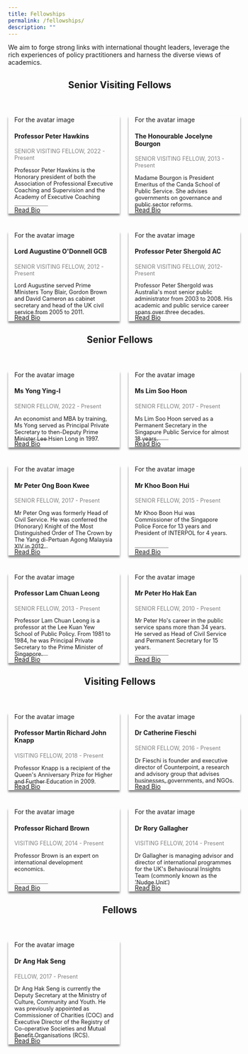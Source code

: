 ```yaml
---
title: Fellowships
permalink: /fellowships/
description: ""
---
```

<style>

	.header-fellows-middle {
		text-align:center;
	
	
	}

	.grid-container {
		display: grid; 
		grid-template-columns: 50% 50%;
		grid-column-gap: 20px;
	}
	
	.fellow-card {
	
	box-shadow: 0px 4px 4px 0px grey;
	margin-top: 40px;
	position:relative;	
	
	}
	
	.fellowship-card-text {
		
		margin-left: 1em;
		margin-right: 1em;
	}
	
	.fellow-summary {
		font-size:0.9em;
	
	}
	
	.card-link {
		border-top: 1px solid grey;
		width:30%;
	  position: absolute;
		bottom: 0;
	}
	
.fellow-duration{
		font-size:0.9em;
		color:grey;
	
	}
	<!-- Below is the CSS for the Modal ( Popup )-->
	
</style>


<p>We aim to forge strong links with international thought leaders, leverage the rich experiences of policy practitioners and harness the diverse views of academics.</p>

<h2 class="header-fellows-middle">Senior Visiting Fellows</h2>
<div class="grid-container">
	<div class="fellow-card">
<!-- Below is the HTML that is contained inside the card.-->		
<div class="fellowship-card-text">For the avatar image</div>
		<div class="fellowship-text">
			<div class="fellowship-card-text"><h4>Professor Peter Hawkins</h4></div>
				<div class="fellowship-card-text"><p class="fellow-duration">SENIOR VISITING FELLOW, 2022 - Present</p></div>
						<div class="fellowship-card-text"><p class="fellow-summary">Professor Peter Hawkins is the Honorary president of both the Association of Professional Executive Coaching and Supervision and the Academy of Executive Coaching</p></div>
								<div class="fellowship-card-text card-link"><a href="#open-modal">Read Bio</a></div>
										<!-- Below is the modal (popup)-->
							
</div>
	</div>
	
<!-- 2nd Senior Fellowship Card Card -->	
<div class="fellow-card">
	<div class="fellowship-card-text">For the avatar image</div>
		<div class="fellowship-text">
			<div class="fellowship-card-text"><h4>The Honourable Jocelyne Bourgon</h4></div>
				<div class="fellowship-card-text"><p class="fellow-duration">SENIOR VISITING FELLOW, 2013 - Present</p></div>
						<div class="fellowship-card-text"><p class="fellow-summary">Madame Bourgon is President Emeritus of the Canda School of Public Service. She advises governments on governance and public sector reforms.</p></div>
								<div class="fellowship-card-text card-link"><a href="#open-modal">Read Bio</a></div>
	
</div>
</div>
</div>
<!-- Second Layer-->
<div class="grid-container">
	<div class="fellow-card">
<!-- Below is the HTML that is contained inside the card.-->		
<div class="fellowship-card-text">For the avatar image</div>
		<div class="fellowship-text">
			<div class="fellowship-card-text"><h4>Lord Augustine O'Donnell GCB</h4></div>
				<div class="fellowship-card-text"><p class="fellow-duration">SENIOR VISITING FELLOW, 2012 - Present</p></div>
						<div class="fellowship-card-text"><p class="fellow-summary">Lord Augustine served Prime MInisters Tony Blair, Gordon Brown and David Cameron as cabinet secretary and head of the UK civil service from 2005 to 2011.</p></div>
								<div class="fellowship-card-text card-link"><a href="#open-modal">Read Bio</a></div>
										<!-- Below is the modal (popup)-->
  </div>
</div>



<div class="fellow-card">
<!-- Below is the HTML that is contained inside the card.-->		
<div class="fellowship-card-text">For the avatar image</div>
		<div class="fellowship-text">
			<div class="fellowship-card-text"><h4>Professor Peter Shergold AC</h4></div>
				<div class="fellowship-card-text"><p class="fellow-duration">SENIOR VISITING FELLOW, 2012- Present</p></div>
						<div class="fellowship-card-text"><p class="fellow-summary">Professor Peter Shergold was Australia's most senior public administrator from 2003 to 2008. His academic and public service career spans over three decades.</p></div>
								<div class="fellowship-card-text card-link"><a href="#open-modal">Read Bio</a></div>
										<!-- Below is the modal (popup)-->
  </div>
</div>
</div>

	
<!--Start of the Senior Fellows Card-->
<h2 class="header-fellows-middle">Senior Fellows</h2>
<div class="grid-container">

<div class="fellow-card">
<!-- Below is the HTML that is contained inside the card.-->		
<div class="fellowship-card-text">For the avatar image</div>
		<div class="fellowship-text">
			<div class="fellowship-card-text"><h4>Ms Yong Ying-I</h4></div>
				<div class="fellowship-card-text"><p class="fellow-duration">SENIOR FELLOW, 2022 - Present</p></div>
						<div class="fellowship-card-text"><p class="fellow-summary">An economist and MBA by training, Ms Yong served as Principal Private Secretary to then-Deputy Prime Minister Lee Hsien Long in 1997.</p></div>
								<div class="fellowship-card-text card-link"><a href="#open-modal">Read Bio</a></div>
										<!-- Below is the modal (popup)-->
  </div>
</div>
	
	
<div class="fellow-card">
<!-- Below is the HTML that is contained inside the card.-->		
<div class="fellowship-card-text">For the avatar image</div>
		<div class="fellowship-text">
			<div class="fellowship-card-text"><h4>Ms Lim Soo Hoon</h4></div>
				<div class="fellowship-card-text"><p class="fellow-duration">SENIOR FELLOW, 2017 - Present</p></div>
						<div class="fellowship-card-text"><p class="fellow-summary">Ms Lim Soo Hoon served as a Permanent Secretary in the Singapure Public Service for almost 18 years.</p></div>
								<div class="fellowship-card-text card-link"><a href="#open-modal">Read Bio</a></div>
										<!-- Below is the modal (popup)-->
  </div>
</div>
</div>

<!-- Second layer of Senior Fellows-->

<div class="grid-container">

<div class="fellow-card">
<!-- Below is the HTML that is contained inside the card.-->		
<div class="fellowship-card-text">For the avatar image</div>
		<div class="fellowship-text">
			<div class="fellowship-card-text"><h4>Mr Peter Ong Boon Kwee</h4></div>
				<div class="fellowship-card-text"><p class="fellow-duration">SENIOR FELLOW, 2017 - Present</p></div>
						<div class="fellowship-card-text"><p class="fellow-summary">Mr Peter Ong was formerly Head of Civil Service. He was conferred the (Honorary) Knight of the Most Distinguished Order of The Crown by The Yang di-Pertuan Agong Malaysia XIV in 2012.</p></div>
								<div class="fellowship-card-text card-link"><a href="#open-modal">Read Bio</a></div>
										<!-- Below is the modal (popup)-->
  </div>
</div>


<div class="fellow-card">
<!-- Below is the HTML that is contained inside the card.-->		
<div class="fellowship-card-text">For the avatar image</div>
		<div class="fellowship-text">
			<div class="fellowship-card-text"><h4>Mr Khoo Boon Hui</h4></div>
				<div class="fellowship-card-text"><p class="fellow-duration">SENIOR FELLOW, 2015 - Present</p></div>
						<div class="fellowship-card-text"><p class="fellow-summary">Mr Khoo Boon Hui was Commissioner of the Singapore Police Force for 13 years and President of INTERPOL for 4 years.</p></div>
								<div class="fellowship-card-text card-link"><a href="#open-modal">Read Bio</a></div>
										<!-- Below is the modal (popup)-->
  </div>
</div>
</div>

<!-- Third layer of Senior Fellows.-->
<div class="grid-container">


<div class="fellow-card">
<!-- Below is the HTML that is contained inside the card.-->		
<div class="fellowship-card-text">For the avatar image</div>
		<div class="fellowship-text">
			<div class="fellowship-card-text"><h4>Professor Lam Chuan Leong</h4></div>
				<div class="fellowship-card-text"><p class="fellow-duration">SENIOR FELLOW, 2013 - Present</p></div>
						<div class="fellowship-card-text"><p class="fellow-summary">Professor Lam Chuan Leong is a professor at the Lee Kuan Yew School of Public Policy. From 1981 to 1984, he was Principal Private Secretary to the Prime Minister of Singapore.</p></div>
								<div class="fellowship-card-text card-link"><a href="#open-modal">Read Bio</a></div>
										<!-- Below is the modal (popup)-->
  </div>
</div>


<div class="fellow-card">
<!-- Below is the HTML that is contained inside the card.-->		
<div class="fellowship-card-text">For the avatar image</div>
		<div class="fellowship-text">
			<div class="fellowship-card-text"><h4>Mr Peter Ho Hak Ean</h4></div>
				<div class="fellowship-card-text"><p class="fellow-duration">SENIOR FELLOW, 2010 - Present</p></div>
						<div class="fellowship-card-text"><p class="fellow-summary">Mr Peter Ho's career in the public service spans more than 34 years. He served as Head of Civil Service and Permanent Secretary for 15 years.</p></div>
								<div class="fellowship-card-text card-link"><a href="#open-modal">Read Bio</a></div>
										<!-- Below is the modal (popup)-->
  </div>
</div>
</div>

<!-- Start of Visiting fellows.-->

<h2 class="header-fellows-middle">Visiting Fellows</h2>
<div class="grid-container">

<div class="fellow-card">
<!-- Below is the HTML that is contained inside the card.-->		
<div class="fellowship-card-text">For the avatar image</div>
		<div class="fellowship-text">
			<div class="fellowship-card-text"><h4>Professor Martin Richard John Knapp</h4></div>
				<div class="fellowship-card-text"><p class="fellow-duration">VISITING FELLOW, 2018 - Present</p></div>
						<div class="fellowship-card-text"><p class="fellow-summary">Professor Knapp is a recipient of the Queen's Anniversary Prize for Higher and Further Education in 2009.</p></div>
								<div class="fellowship-card-text card-link"><a href="#open-modal">Read Bio</a></div>
										<!-- Below is the modal (popup)-->
  </div>
</div>





<div class="fellow-card">
<!-- Below is the HTML that is contained inside the card.-->		
<div class="fellowship-card-text">For the avatar image</div>
		<div class="fellowship-text">
			<div class="fellowship-card-text"><h4>Dr Catherine Fieschi</h4></div>
				<div class="fellowship-card-text"><p class="fellow-duration">SENIOR FELLOW, 2016 - Present</p></div>
						<div class="fellowship-card-text"><p class="fellow-summary">Dr Fieschi is founder and executive director of Counterpoint, a research and advisory group that advises businesses, governments, and NGOs.</p></div>
								<div class="fellowship-card-text card-link"><a href="#open-modal">Read Bio</a></div>
										<!-- Below is the modal (popup)-->
  </div>
</div>
</div>


<!-- Second layer of Visiting Fellows.-->
<div class="grid-container">
<div class="fellow-card">
<!-- Below is the HTML that is contained inside the card.-->		
<div class="fellowship-card-text">For the avatar image</div>
		<div class="fellowship-text">
			<div class="fellowship-card-text"><h4>Professor Richard Brown</h4></div>
				<div class="fellowship-card-text"><p class="fellow-duration">VISITING FELLOW, 2014 - Present</p></div>
						<div class="fellowship-card-text"><p class="fellow-summary">Professor Brown is an expert on international development economics.</p></div>
								<div class="fellowship-card-text card-link"><a href="#open-modal">Read Bio</a></div>
										<!-- Below is the modal (popup)-->
  </div>
</div>

	
	
<div class="fellow-card">
<!-- Below is the HTML that is contained inside the card.-->		
<div class="fellowship-card-text">For the avatar image</div>
		<div class="fellowship-text">
			<div class="fellowship-card-text"><h4>Dr Rory Gallagher</h4></div>
				<div class="fellowship-card-text"><p class="fellow-duration">VISITING FELLOW, 2014 - Present</p></div>
						<div class="fellowship-card-text"><p class="fellow-summary">Dr Gallagher is managing advisor and director of international programmes for the UK's Behavioural Insights Team (commonly known as the 'Nudge Unit')</p></div>
								<div class="fellowship-card-text card-link"><a href="#open-modal">Read Bio</a></div>
										<!-- Below is the modal (popup)-->
  </div>
</div>
</div>

<h2 class="header-fellows-middle">Fellows</h2>
<div class="grid-container">


<div class="fellow-card">
<!-- Below is the HTML that is contained inside the card.-->		
<div class="fellowship-card-text">For the avatar image</div>
		<div class="fellowship-text">
			<div class="fellowship-card-text"><h4>Dr Ang Hak Seng</h4></div>
				<div class="fellowship-card-text"><p class="fellow-duration">FELLOW, 2017 - Present</p></div>
						<div class="fellowship-card-text"><p class="fellow-summary">Dr Ang Hak Seng is currently the Deputy Secretary at the Ministry of Culture, Community and Youth. He was previously appointed as Commissioner of Charities (COC) and Executive Director of the Registry of Co-operative Societies and Mutual Benefit Organisations (RCS).</p></div>
								<div class="fellowship-card-text card-link"><a href="#open-modal">Read Bio</a></div>
										<!-- Below is the modal (popup)-->
  </div>
</div>
















</div>
